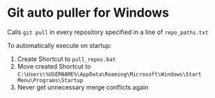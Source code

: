 # Git auto puller for Windows
Calls `git pull` in every repository specified in a line of `repo_paths.txt`

To automatically execute on startup:
1. Create Shortcut to `pull_repos.bat`
2. Move created Shortcut to `C:\Users\%USERNAME%\AppData\Roaming\Microsoft\Windows\Start Menu\Programs\Startup`
3. Never get unnecessary merge conflicts again
